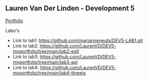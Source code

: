 ## Lauren Van Der Linden - Development 5

[Portfolio](https://github.com/LaurenVD/DEV5-myportfolio.git)

Labo's

- Link to lab1: https://github.com/marianneneuts/DEV5-LAB1.git
- Link to lab2: https://github.com/LaurenVD/DEV5-myportfolio/tree/main/lab2-es6
- Link to lab3: https://github.com/LaurenVD/DEV5-myportfolio/tree/main/lab3-api
- Link to lab4: https://github.com/LaurenVD/DEV5-myportfolio/tree/main/lab4-threejs
